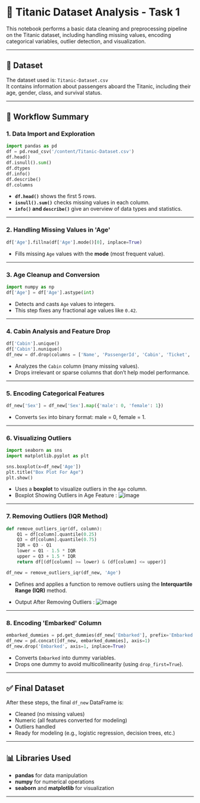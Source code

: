 
# 🚢 Titanic Dataset Analysis - Task 1

This notebook performs a basic data cleaning and preprocessing pipeline on the Titanic dataset, including handling missing values, encoding categorical variables, outlier detection, and visualization.

---

## 📁 Dataset

The dataset used is: `Titanic-Dataset.csv`  
It contains information about passengers aboard the Titanic, including their age, gender, class, and survival status.

---

## 📌 Workflow Summary

### 1. **Data Import and Exploration**

```python
import pandas as pd
df = pd.read_csv('/content/Titanic-Dataset.csv')
df.head()
df.isnull().sum()
df.dtypes
df.info()
df.describe()
df.columns
```

- **`df.head()`** shows the first 5 rows.
- **`isnull().sum()`** checks missing values in each column.
- **`info()` and `describe()`** give an overview of data types and statistics.

---

### 2. **Handling Missing Values in 'Age'**

```python
df['Age'].fillna(df['Age'].mode()[0], inplace=True)
```

- Fills missing `Age` values with the **mode** (most frequent value).

---

### 3. **Age Cleanup and Conversion**

```python
import numpy as np
df['Age'] = df['Age'].astype(int)
```

- Detects and casts `Age` values to integers.
- This step fixes any fractional age values like `0.42`.

---

### 4. **Cabin Analysis and Feature Drop**

```python
df['Cabin'].unique()
df['Cabin'].nunique()
df_new = df.drop(columns = ['Name', 'PassengerId', 'Cabin', 'Ticket', 'Fare'])
```

- Analyzes the `Cabin` column (many missing values).
- Drops irrelevant or sparse columns that don’t help model performance.

---

### 5. **Encoding Categorical Features**

```python
df_new['Sex'] = df_new['Sex'].map({'male': 0, 'female': 1})
```

- Converts `Sex` into binary format: male = 0, female = 1.

---

### 6. **Visualizing Outliers**

```python
import seaborn as sns
import matplotlib.pyplot as plt

sns.boxplot(x=df_new['Age'])
plt.title("Box Plot For Age")
plt.show()
```

- Uses a **boxplot** to visualize outliers in the `Age` column.
- Boxplot Showing Outliers in Age Feature : ![image](https://github.com/user-attachments/assets/3c8136ad-93f7-411e-be98-5b237568e3c7)
---

### 7. **Removing Outliers (IQR Method)**

```python
def remove_outliers_iqr(df, column):
    Q1 = df[column].quantile(0.25)
    Q3 = df[column].quantile(0.75)
    IQR = Q3 - Q1
    lower = Q1 - 1.5 * IQR
    upper = Q3 + 1.5 * IQR
    return df[(df[column] >= lower) & (df[column] <= upper)]

df_new = remove_outliers_iqr(df_new, 'Age')
```

- Defines and applies a function to remove outliers using the **Interquartile Range (IQR)** method.

- Output After Removing Outliers : ![image](https://github.com/user-attachments/assets/8db03388-a7f0-4a73-885c-294cb559fdf4)


---

### 8. **Encoding 'Embarked' Column**

```python
embarked_dummies = pd.get_dummies(df_new['Embarked'], prefix='Embarked', drop_first=True, dtype=int)
df_new = pd.concat([df_new, embarked_dummies], axis=1)
df_new.drop('Embarked', axis=1, inplace=True)
```

- Converts `Embarked` into dummy variables.
- Drops one dummy to avoid multicollinearity (using `drop_first=True`).

---

## ✅ Final Dataset

After these steps, the final `df_new` DataFrame is:
- Cleaned (no missing values)
- Numeric (all features converted for modeling)
- Outliers handled
- Ready for modeling (e.g., logistic regression, decision trees, etc.)

---

## 📊 Libraries Used

- **pandas** for data manipulation
- **numpy** for numerical operations
- **seaborn** and **matplotlib** for visualization

---


